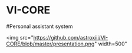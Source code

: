 # VI-CORE

#Personal assistant system

<img src="https://github.com/astroxiii/VI-CORE/blob/master/presentation.png" width=500"
